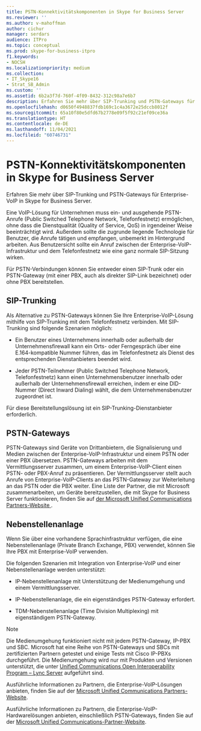 ```yaml
---
title: PSTN-Konnektivitätskomponenten in Skype for Business Server
ms.reviewer: ''
ms.author: v-mahoffman
author: cichur
manager: serdars
audience: ITPro
ms.topic: conceptual
ms.prod: skype-for-business-itpro
f1.keywords:
- NOCSH
ms.localizationpriority: medium
ms.collection:
- IT_Skype16
- Strat_SB_Admin
ms.custom: ''
ms.assetid: 6b2a3f7d-760f-4f09-8432-312c98a7e6b7
description: Erfahren Sie mehr über SIP-Trunking und PSTN-Gateways für Enterprise-VoIP in Skype for Business Server.
ms.openlocfilehash: d0650f4948837fdb169c1c4a3672e25dccb8012f
ms.sourcegitcommit: 65a10f80e5dfd67b2778e09f5f92c21ef09ce36a
ms.translationtype: HT
ms.contentlocale: de-DE
ms.lasthandoff: 11/04/2021
ms.locfileid: "60746731"
---
```

# <a name="pstn-connectivity-components-in-skype-for-business-server"></a>PSTN-Konnektivitätskomponenten in Skype for Business Server
 
Erfahren Sie mehr über SIP-Trunking und PSTN-Gateways für Enterprise-VoIP in Skype for Business Server.
  
Eine VoIP-Lösung für Unternehmen muss ein- und ausgehende PSTN-Anrufe (Public Switched Telephone Network, Telefonfestnetz) ermöglichen, ohne dass die Dienstqualität (Quality of Service, QoS) in irgendeiner Weise beeinträchtigt wird. Außerdem sollte die zugrunde liegende Technologie für Benutzer, die Anrufe tätigen und empfangen, unbemerkt im Hintergrund arbeiten. Aus Benutzersicht sollte ein Anruf zwischen der Enterprise-VoIP-Infrastruktur und dem Telefonfestnetz wie eine ganz normale SIP-Sitzung wirken.
  
Für PSTN-Verbindungen können Sie entweder einen SIP-Trunk oder ein PSTN-Gateway (mit einer PBX, auch als direkter SIP-Link bezeichnet) oder ohne PBX bereitstellen.
  
## <a name="sip-trunking"></a>SIP-Trunking

Als Alternative zu PSTN-Gateways können Sie Ihre Enterprise-VoIP-Lösung mithilfe von SIP-Trunking mit dem Telefonfestnetz verbinden. Mit SIP-Trunking sind folgende Szenarien möglich:
  
- Ein Benutzer eines Unternehmens innerhalb oder außerhalb der Unternehmensfirewall kann ein Orts- oder Ferngespräch über eine E.164-kompatible Nummer führen, das im Telefonfestnetz als Dienst des entsprechenden Dienstanbieters beendet wird.
    
- Jeder PSTN-Teilnehmer (Public Switched Telephone Network, Telefonfestnetz) kann einen Unternehmensbenutzer innerhalb oder außerhalb der Unternehmensfirewall erreichen, indem er eine DID-Nummer (Direct Inward Dialing) wählt, die dem Unternehmensbenutzer zugeordnet ist.
    
Für diese Bereitstellungslösung ist ein SIP-Trunking-Dienstanbieter erforderlich. 
  
## <a name="pstn-gateways"></a>PSTN-Gateways

PSTN-Gateways sind Geräte von Drittanbietern, die Signalisierung und Medien zwischen der Enterprise-VoIP-Infrastruktur und einem PSTN oder einer PBX übersetzen. PSTN-Gateways arbeiten mit dem Vermittlungsserver zusammen, um einem Enterprise-VoIP-Client einen PSTN- oder PBX-Anruf zu präsentieren. Der Vermittlungsserver stellt auch Anrufe von Enterprise-VoIP-Clients an das PSTN-Gateway zur Weiterleitung an das PSTN oder die PBX weiter. Eine Liste der Partner, die mit Microsoft zusammenarbeiten, um Geräte bereitzustellen, die mit Skype for Business Server funktionieren, finden Sie auf [der Microsoft Unified Communications Partners-Website ](https://go.microsoft.com/fwlink/p/?linkId=202836). 
  
## <a name="private-branch-exchanges"></a>Nebenstellenanlage

 Wenn Sie über eine vorhandene Sprachinfrastruktur verfügen, die eine Nebenstellenanlage (Private Branch Exchange, PBX) verwendet, können Sie Ihre PBX mit Enterprise-VoIP verwenden.
  
Die folgenden Szenarien mit Integration von Enterprise-VoIP und einer Nebenstellenanlage werden unterstützt:
  
- IP-Nebenstellenanlage mit Unterstützung der Medienumgehung und einem Vermittlungsserver.
    
- IP-Nebenstellenanlage, die ein eigenständiges PSTN-Gateway erfordert.
    
- TDM-Nebenstellenanlage (Time Division Multiplexing) mit eigenständigem PSTN-Gateway.
    
> [!NOTE]
> Die Medienumgehung funktioniert nicht mit jedem PSTN-Gateway, IP-PBX und SBC. Microsoft hat eine Reihe von PSTN-Gateways und SBCs mit zertifizierten Partnern getestet und einige Tests mit Cisco IP-PBXs durchgeführt. Die Medienumgehung wird nur mit Produkten und Versionen unterstützt, die unter [Unified Communications Open Interoperability Program – Lync Server](../../../SfbPartnerCertification/lync-cert/qualified-ip-pbx-gateway.md) aufgeführt sind. 
  
Ausführliche Informationen zu Partnern, die Enterprise-VoIP-Lösungen anbieten, finden Sie auf der [Microsoft Unified Communications Partners-Website](https://go.microsoft.com/fwlink/p/?linkId=202836).
  
Ausführliche Informationen zu Partnern, die Enterprise-VoIP-Hardwarelösungen anbieten, einschließlich PSTN-Gateways, finden Sie auf der [Microsoft Unified Communications-Partner-Website](https://go.microsoft.com/fwlink/p/?linkId=202836).
